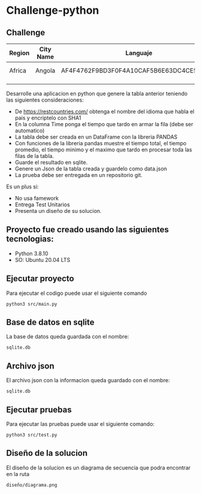 # Challenge-python

## Challenge

|  Region | City Name |  Languaje | Time  |
|---|---|---|---|
|  Africa | Angola  |  AF4F4762F9BD3F0F4A10CAF5B6E63DC4CE543724 | 0.23 ms  |
|   |   |   |   |
|   |   |   |   |

Desarrolle una aplicacion en python que genere la tabla anterior teniendo las siguientes consideraciones:

- De https://restcountries.com/ obtenga el nombre del idioma que habla el pais y encriptelo con SHA1
- En la columna Time ponga el tiempo que tardo en armar la fila (debe ser automatico)
- La tabla debe ser creada en un DataFrame con la libreria PANDAS
- Con funciones de la libreria pandas muestre el tiempo total, el tiempo promedio, el tiempo minimo y el maximo que tardo en procesar toda las filas de la tabla.
- Guarde el resultado en sqlite.
- Genere un Json de la tabla creada y guardelo como data.json
- La prueba debe ser entregada en un repositorio git.

Es un plus si:

- No usa famework
- Entrega Test Unitarios
- Presenta un diseño de su solucion.

## Proyecto fue creado usando las siguientes tecnologias:

- Python 3.8.10
- SO: Ubuntu 20.04 LTS

## Ejecutar proyecto

Para ejecutar el codigo puede usar el siguiente comando
```
python3 src/main.py
```

## Base de datos en sqlite

La base de datos queda guardada con el nombre:
```
sqlite.db
```
## Archivo json
El archivo json con la informacion queda guardado con el nombre:
```
sqlite.db
```
## Ejecutar pruebas

Para ejecutar las pruebas puede usar el siguiente comando:
```
python3 src/test.py
```

## Diseño de la solucion

El diseño de la solucion es un diagrama de secuencia que podra encontrar en la ruta
```
diseño/diagrama.png
```

